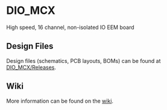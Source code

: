 # DIO_MCX
High speed, 16 channel, non-isolated IO EEM board

## Design Files

Design files (schematics, PCB layouts, BOMs) can be found at [DIO_MCX/Releases](https://github.com/sinara-hw/DIO_MCX/releases).

## Wiki

More information can be found on the [wiki](https://github.com/sinara-hw/DIO_MCX/wiki).
